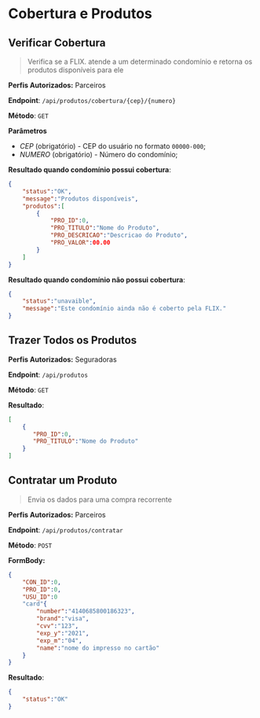 # Cobertura e Produtos

 

## Verificar Cobertura 

>  Verifica se a FLIX. atende a um determinado condomínio e retorna os produtos disponíveis para ele

**Perfis Autorizados:**  Parceiros

**Endpoint**: `/api/produtos/cobertura/{cep}/{numero}`

**Método**:  `GET`

**Parâmetros**

- *CEP* (obrigatório) - CEP do usuário no formato `00000-000`;
- *NUMERO* (obrigatório) - Número do condomínio;



**Resultado quando condomínio possui cobertura**: 

```json
{
    "status":"OK",
    "message":"Produtos disponíveis",
    "produtos":[
    	{
    		"PRO_ID":0,
    		"PRO_TITULO":"Nome do Produto",
   	        "PRO_DESCRICAO":"Descricao do Produto",
    		"PRO_VALOR":00.00
		} 		 
	]
}
```



**Resultado quando condomínio não possui cobertura**: 

```json
{
    "status":"unavaible",
    "message":"Este condomínio ainda não é coberto pela FLIX."
}
```





## Trazer Todos os Produtos

**Perfis Autorizados:** Seguradoras

**Endpoint**: `/api/produtos`

**Método**:  `GET`

**Resultado**: 

```json
[
	{
       "PRO_ID":0,
       "PRO_TITULO":"Nome do Produto"
	}
]
```



## Contratar um Produto

> Envia os dados para uma compra recorrente 

**Perfis Autorizados:** Parceiros

**Endpoint**: `/api/produtos/contratar`

**Método**:  `POST`

**FormBody:** 

```json
{
    "CON_ID":0,
    "PRO_ID":0,
    "USU_ID":0
    "card"{
    	"number":"4140685800186323",
    	"brand":"visa",  
    	"cvv":"123",
    	"exp_y":"2021",
    	"exp_m":"04",
    	"name":"nome do impresso no cartão"
	}
}  
```



**Resultado**: 

```json
{
    "status":"OK"    
}
```

